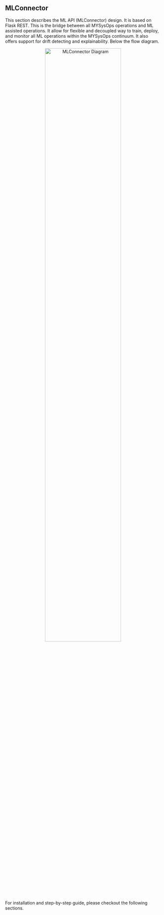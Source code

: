 ## MLConnector
This section describes the ML API (MLConnector) design. It is based on Flask REST. This is the bridge between all MYSysOps operations and ML assisted operations. It allow for flexible and decoupled way to train, deploy, and monitor all ML operations within the MYSysOps continuum. It also offers support for drift detecting and explainability. Below the flow diagram. 

<div align="center">
  <img src="../img/MLConnector.png"
       alt="MLConnector  Diagram"
       style="width:70%; height:auto;"/>
</div>

For installation and step-by-step guide, please checkout the following sections. 